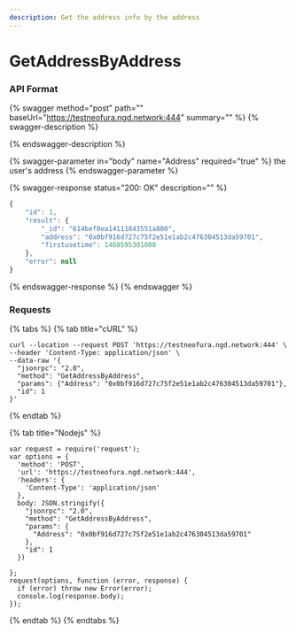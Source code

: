 ```yaml
---
description: Get the address info by the address
---
```


# GetAddressByAddress

### API Format

{% swagger method="post" path="" baseUrl="https://testneofura.ngd.network:444" summary="" %}
{% swagger-description %}

{% endswagger-description %}

{% swagger-parameter in="body" name="Address" required="true" %}
the user's address
{% endswagger-parameter %}

{% swagger-response status="200: OK" description="" %}
```javascript
{
    "id": 1,
    "result": {
        "_id": "614bef0ea14111843551a800",
        "address": "0x0bf916d727c75f2e51e1ab2c476304513da59701",
        "firstusetime": 1468595301000
    },
    "error": null
}
```


{% endswagger-response %}
{% endswagger %}

### Requests

{% tabs %}
{% tab title="cURL" %}


```
curl --location --request POST 'https://testneofura.ngd.network:444' \
--header 'Content-Type: application/json' \
--data-raw '{
  "jsonrpc": "2.0",
  "method": "GetAddressByAddress",
  "params": {"Address": "0x0bf916d727c75f2e51e1ab2c476304513da59701"},
  "id": 1
}'
```


{% endtab %}

{% tab title="Nodejs" %}
```
var request = require('request');
var options = {
  'method': 'POST',
  'url': 'https://testneofura.ngd.network:444',
  'headers': {
    'Content-Type': 'application/json'
  },
  body: JSON.stringify({
    "jsonrpc": "2.0",
    "method": "GetAddressByAddress",
    "params": {
      "Address": "0x0bf916d727c75f2e51e1ab2c476304513da59701"
    },
    "id": 1
  })

};
request(options, function (error, response) {
  if (error) throw new Error(error);
  console.log(response.body);
});

```


{% endtab %}
{% endtabs %}

